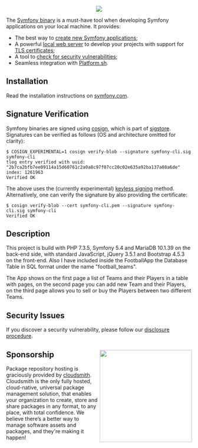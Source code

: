 <p align="center"><a href="https://symfony.com" target="_blank">
    <img src="https://symfony.com/logos/symfony_black_02.svg">
</a></p>

The [Symfony binary][1] is a must-have tool when developing Symfony applications
on your local machine. It provides:

* The best way to [create new Symfony applications][2];
* A powerful [local web server][3] to develop your projects with support for [TLS certificates][4];
* A tool to [check for security vulnerabilities][5];
* Seamless integration with [Platform.sh][6].

Installation
------------

Read the installation instructions on [symfony.com][7].

Signature Verification
----------------------

Symfony binaries are signed using [cosign][8], which is part of [sigstore][9].
Signatures can be verified as follows (OS and architecture omitted for clarity):

```console
$ COSIGN_EXPERIMENTAL=1 cosign verify-blob --signature symfony-cli.sig symfony-cli
tlog entry verified with uuid: "2b7ca2bfb7ee09114a15d60761c2a0a8c97f07cc20c02e635a92ba137a08a6de" index: 1261963
Verified OK
```

The above uses the (currently experimental) [keyless signing][10] method.
Alternatively, one can verify the signature by also providing the certificate:

```console
$ cosign verify-blob --cert symfony-cli.pem --signature symfony-cli.sig symfony-cli
Verified OK
```
Description
---------------

This project is build with PHP 7.3.5, Symfony 5.4 and MariaDB 10.1.39 on the back-end side, 
with standard JavaScript, jQuery 3.5.1 and Bootstrap 4.5.3 on the front-end.
Also I have included inside the FootballApp the Database Table in SQL format under the name "football_teams".

The App shows on the first page a list of Teams and their Players in a table with pages, 
on the second page you can add new Team and their Players, 
on the third page allows you to sell or buy the Players between two different Teams.

Security Issues
---------------

If you discover a security vulnerability, please follow our [disclosure procedure][11].

Sponsorship [<img src="https://cloudposse.com/wp-content/uploads/2020/10/cloudsmith.svg" width="250" align="right" />](https://cloudsmith.io/)
-----------

Package repository hosting is graciously provided by
[cloudsmith](https://cloudsmith.io/). Cloudsmith is the only fully hosted,
cloud-native, universal package management solution, that enables your
organization to create, store and share packages in any format, to any place,
with total confidence. We believe there’s a better way to manage software
assets and packages, and they're making it happen!

[1]: https://symfony.com/download
[2]: https://symfony.com/doc/current/setup.html#creating-symfony-applications
[3]: https://symfony.com/doc/current/setup/symfony_server.html
[4]: https://symfony.com/doc/current/setup/symfony_server.html#enabling-tls
[5]: https://symfony.com/doc/current/setup.html#security-checker
[6]: https://symfony.com/cloud
[7]: https://symfony.com/download
[8]: https://github.com/SigStore/cosign
[9]: https://www.sigstore.dev/
[10]: https://github.com/sigstore/cosign/blob/main/KEYLESS.md
[11]: https://symfony.com/security
